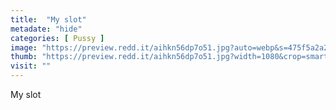 ```yaml
---
title:  "My slot"
metadate: "hide"
categories: [ Pussy ]
image: "https://preview.redd.it/aihkn56dp7o51.jpg?auto=webp&s=475f5a2a278b6cbea86792ecc847eba3c229b606"
thumb: "https://preview.redd.it/aihkn56dp7o51.jpg?width=1080&crop=smart&auto=webp&s=4044ea98ac03c00c8ff15a8e29f70d6cd1aa2c6a"
visit: ""
---
```

My slot
